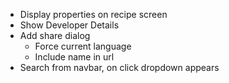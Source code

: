 - Display properties on recipe screen
- Show Developer Details
- Add share dialog
  - Force current language
  - Include name in url
- Search from navbar, on click dropdown appears